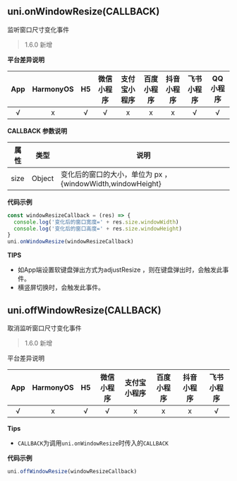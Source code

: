 ## uni.onWindowResize(CALLBACK)
监听窗口尺寸变化事件

> 1.6.0 新增

**平台差异说明**

|App|HarmonyOS|H5|微信小程序	|支付宝小程序|百度小程序|抖音小程序|飞书小程序|QQ小程序|
|:-:|:-:|:-:|:-:|:-:|:-:|:-:|:-:|:-:|
|√|x|√|√|x|x|x|√|√|

**CALLBACK 参数说明**

|属性|类型|说明|
|---|---|---|
|size|Object|变化后的窗口的大小，单位为 px ，{windowWidth,windowHeight}|

**代码示例**

```javascript
const windowResizeCallback = (res) => {
  console.log('变化后的窗口宽度=' + res.size.windowWidth)
  console.log('变化后的窗口高度=' + res.size.windowHeight)
}
uni.onWindowResize(windowResizeCallback)
```

**TIPS**
- 如App端设置软键盘弹出方式为adjustResize ，则在键盘弹出时，会触发此事件。
- 横竖屏切换时，会触发此事件。

## uni.offWindowResize(CALLBACK)
取消监听窗口尺寸变化事件

> 1.6.0 新增

平台差异说明

|App|HarmonyOS|H5|微信小程序|支付宝小程序|百度小程序|抖音小程序|飞书小程序|
|:-:|:-:|:-:|:-:|:-:|:-:|:-:|:-:|
|√|x|√|√|x|x|x|√|

**Tips**
- `CALLBACK`为调用`uni.onWindowResize`时传入的`CALLBACK`

**代码示例**

```javascript
uni.offWindowResize(windowResizeCallback)
```
